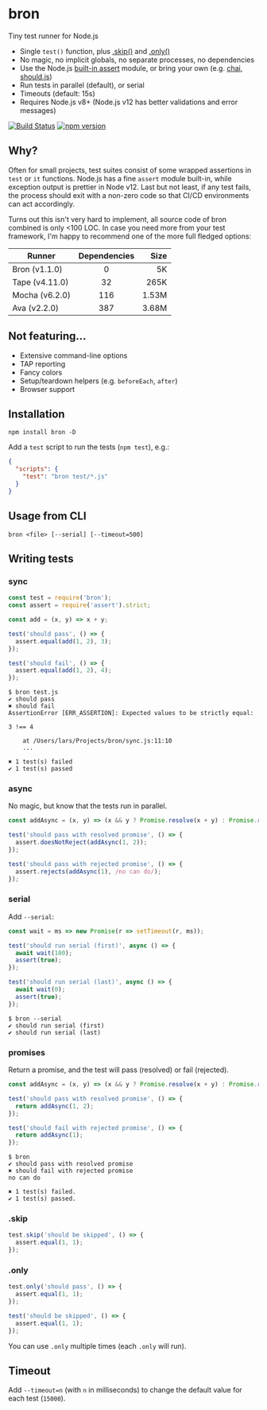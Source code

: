 # bron

Tiny test runner for Node.js

- Single `test()` function, plus [.skip()](#skip) and [.only()](#only)
- No magic, no implicit globals, no separate processes, no dependencies
- Use the Node.js [built-in assert](https://nodejs.org/api/assert.html) module, or bring your own (e.g.
  [chai](https://www.chaijs.com), [should.js](https://github.com/shouldjs/should.js))
- Run tests in parallel (default), or serial
- Timeouts (default: 15s)
- Requires Node.js v8+ (Node.js v12 has better validations and error messages)

[![Build Status](https://travis-ci.org/webpro/bron.svg?branch=master)](https://travis-ci.org/webpro/bron)
[![npm version](https://badge.fury.io/js/bron.svg)](https://www.npmjs.com/package/bron)

## Why?

Often for small projects, test suites consist of some wrapped assertions in `test` or `it` functions. Node.js has a fine
`assert` module built-in, while exception output is prettier in Node v12. Last but not least, if any test fails, the
process should exit with a non-zero code so that CI/CD environments can act accordingly.

Turns out this isn't very hard to implement, all source code of bron combined is only <100 LOC. In case you need more
from your test framework, I'm happy to recommend one of the more full fledged options:

| Runner         | Dependencies |  Size |
| -------------- | :----------: | ----: |
| Bron (v1.1.0)  |      0       |    5K |
| Tape (v4.11.0) |      32      |  265K |
| Mocha (v6.2.0) |     116      | 1.53M |
| Ava (v2.2.0)   |     387      | 3.68M |

## Not featuring...

- Extensive command-line options
- TAP reporting
- Fancy colors
- Setup/teardown helpers (e.g. `beforeEach`, `after`)
- Browser support

## Installation

```
npm install bron -D
```

Add a `test` script to run the tests (`npm test`), e.g.:

```json
{
  "scripts": {
    "test": "bron test/*.js"
  }
}
```

## Usage from CLI

```
bron <file> [--serial] [--timeout=500]
```

## Writing tests

### sync

```js
const test = require('bron');
const assert = require('assert').strict;

const add = (x, y) => x + y;

test('should pass', () => {
  assert.equal(add(1, 2), 3);
});

test('should fail', () => {
  assert.equal(add(1, 2), 4);
});
```

```
$ bron test.js
✔ should pass
✖ should fail
AssertionError [ERR_ASSERTION]: Expected values to be strictly equal:

3 !== 4

    at /Users/lars/Projects/bron/sync.js:11:10
    ...

✖ 1 test(s) failed
✔ 1 test(s) passed
```

### async

No magic, but know that the tests run in parallel.

```js
const addAsync = (x, y) => (x && y ? Promise.resolve(x + y) : Promise.reject('no can do'));

test('should pass with resolved promise', () => {
  assert.doesNotReject(addAsync(1, 2));
});

test('should pass with rejected promise', () => {
  assert.rejects(addAsync(1), /no can do/);
});
```

### serial

Add `--serial`:

```js
const wait = ms => new Promise(r => setTimeout(r, ms));

test('should run serial (first)', async () => {
  await wait(100);
  assert(true);
});

test('should run serial (last)', async () => {
  await wait(0);
  assert(true);
});
```

```
$ bron --serial
✔ should run serial (first)
✔ should run serial (last)
```

### promises

Return a promise, and the test will pass (resolved) or fail (rejected).

```js
const addAsync = (x, y) => (x && y ? Promise.resolve(x + y) : Promise.reject('no can do'));

test('should pass with resolved promise', () => {
  return addAsync(1, 2);
});

test('should fail with rejected promise', () => {
  return addAsync(1);
});
```

```
$ bron
✔ should pass with resolved promise
✖ should fail with rejected promise
no can do

✖ 1 test(s) failed.
✔ 1 test(s) passed.
```

### .skip

```js
test.skip('should be skipped', () => {
  assert.equal(1, 1);
});
```

### .only

```js
test.only('should pass', () => {
  assert.equal(1, 1);
});

test('should be skipped', () => {
  assert.equal(1, 1);
});
```

You can use `.only` multiple times (each `.only` will run).

## Timeout

Add `--timeout=n` (with `n` in milliseconds) to change the default value for each test (`15000`).
